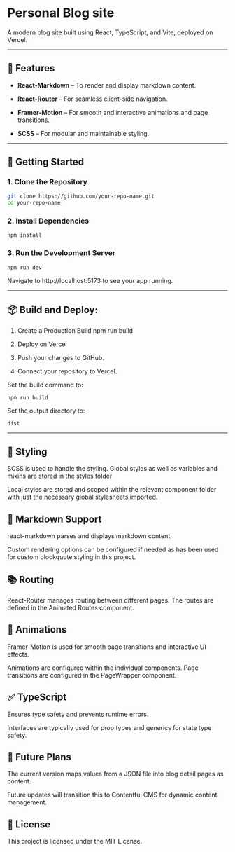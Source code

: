 # Personal Blog site

A modern blog site built using React, TypeScript, and Vite, deployed on Vercel.

--- 

## 📝 Features

- **React-Markdown** – To render and display markdown content.

- **React-Router** – For seamless client-side navigation.

- **Framer-Motion** – For smooth and interactive animations and page transitions.

- **SCSS** – For modular and maintainable styling.

--- 

## 🚀 Getting Started

### 1. Clone the Repository

``` bash
git clone https://github.com/your-repo-name.git
cd your-repo-name
```

### 2. Install Dependencies
```shell
npm install
```

### 3. Run the Development Server
```shell
npm run dev
```

Navigate to http://localhost:5173 to see your app running.

---

## 📦 Build and Deploy:

1. Create a Production Build
npm run build

2. Deploy on Vercel 

3. Push your changes to GitHub.

4. Connect your repository to Vercel.

Set the build command to:
```bash
npm run build
```

Set the output directory to:
```nginx
dist
```

---

## 🎨 Styling

SCSS is used to handle the styling. Global styles as well as variables and mixins are stored in the styles folder

Local styles are stored and scoped within the relevant component folder with just the necessary global stylesheets imported.

## 📖 Markdown Support

react-markdown parses and displays markdown content.

Custom rendering options can be configured if needed as has been used for custom blockquote styling in this project.

## 📚 Routing

React-Router manages routing between different pages. The routes are defined in the Animated Routes component.

## 💫 Animations

Framer-Motion is used for smooth page transitions and interactive UI effects.

Animations are configured within the individual components. Page transitions are configured in the PageWrapper component.

## ✅ TypeScript

Ensures type safety and prevents runtime errors.

Interfaces are typically used for prop types and generics for state type safety.

## 🔄 Future Plans

The current version maps values from a JSON file into blog detail pages as content.

Future updates will transition this to Contentful CMS for dynamic content management.

## 📄 License

This project is licensed under the MIT License.